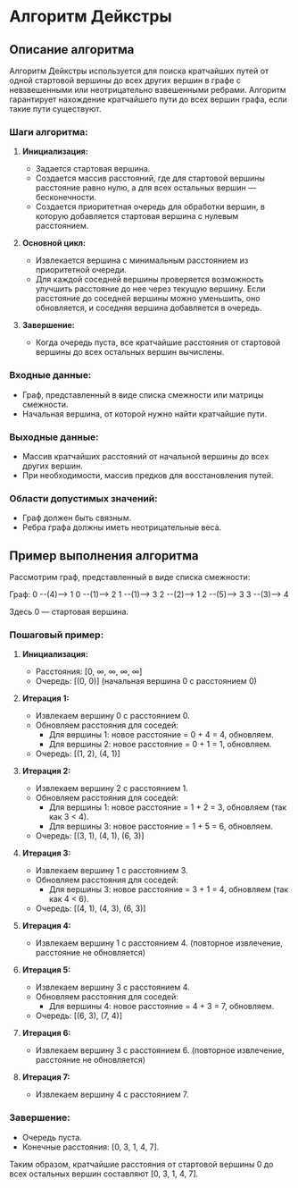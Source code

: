# Алгоритм Дейкстры

## Описание алгоритма

Алгоритм Дейкстры используется для поиска кратчайших путей от одной стартовой вершины до всех других вершин в графе с невзвешенными или неотрицательно взвешенными ребрами. Алгоритм гарантирует нахождение кратчайшего пути до всех вершин графа, если такие пути существуют.

### Шаги алгоритма:
1. **Инициализация:**
    - Задается стартовая вершина.
    - Создается массив расстояний, где для стартовой вершины расстояние равно нулю, а для всех остальных вершин — бесконечности.
    - Создается приоритетная очередь для обработки вершин, в которую добавляется стартовая вершина с нулевым расстоянием.

2. **Основной цикл:**
    - Извлекается вершина с минимальным расстоянием из приоритетной очереди.
    - Для каждой соседней вершины проверяется возможность улучшить расстояние до нее через текущую вершину. Если расстояние до соседней вершины можно уменьшить, оно обновляется, и соседняя вершина добавляется в очередь.

3. **Завершение:**
    - Когда очередь пуста, все кратчайшие расстояния от стартовой вершины до всех остальных вершин вычислены.

### Входные данные:
- Граф, представленный в виде списка смежности или матрицы смежности.
- Начальная вершина, от которой нужно найти кратчайшие пути.

### Выходные данные:
- Массив кратчайших расстояний от начальной вершины до всех других вершин.
- При необходимости, массив предков для восстановления путей.

### Области допустимых значений:
- Граф должен быть связным.
- Ребра графа должны иметь неотрицательные веса.

## Пример выполнения алгоритма

Рассмотрим граф, представленный в виде списка смежности:

Граф:
  0 --(4)--> 1
  0 --(1)--> 2
  1 --(1)--> 3
  2 --(2)--> 1
  2 --(5)--> 3
  3 --(3)--> 4

Здесь 0 — стартовая вершина.

### Пошаговый пример:
1. **Инициализация:**
    - Расстояния: [0, ∞, ∞, ∞, ∞]
    - Очередь: [(0, 0)] (начальная вершина 0 с расстоянием 0)

2. **Итерация 1:**
    - Извлекаем вершину 0 с расстоянием 0.
    - Обновляем расстояния для соседей:
        - Для вершины 1: новое расстояние = 0 + 4 = 4, обновляем.
        - Для вершины 2: новое расстояние = 0 + 1 = 1, обновляем.
    - Очередь: [(1, 2), (4, 1)]

3. **Итерация 2:**
    - Извлекаем вершину 2 с расстоянием 1.
    - Обновляем расстояния для соседей:
        - Для вершины 1: новое расстояние = 1 + 2 = 3, обновляем (так как 3 < 4).
        - Для вершины 3: новое расстояние = 1 + 5 = 6, обновляем.
    - Очередь: [(3, 1), (4, 1), (6, 3)]

4. **Итерация 3:**
    - Извлекаем вершину 1 с расстоянием 3.
    - Обновляем расстояния для соседей:
        - Для вершины 3: новое расстояние = 3 + 1 = 4, обновляем (так как 4 < 6).
    - Очередь: [(4, 1), (4, 3), (6, 3)]

5. **Итерация 4:**
    - Извлекаем вершину 1 с расстоянием 4. (повторное извлечение, расстояние не обновляется)

6. **Итерация 5:**
    - Извлекаем вершину 3 с расстоянием 4.
    - Обновляем расстояния для соседей:
        - Для вершины 4: новое расстояние = 4 + 3 = 7, обновляем.
    - Очередь: [(6, 3), (7, 4)]

7. **Итерация 6:**
    - Извлекаем вершину 3 с расстоянием 6. (повторное извлечение, расстояние не обновляется)

8. **Итерация 7:**
    - Извлекаем вершину 4 с расстоянием 7.

### Завершение:
- Очередь пуста.
- Конечные расстояния: [0, 3, 1, 4, 7].

Таким образом, кратчайшие расстояния от стартовой вершины 0 до всех остальных вершин составляют [0, 3, 1, 4, 7].
